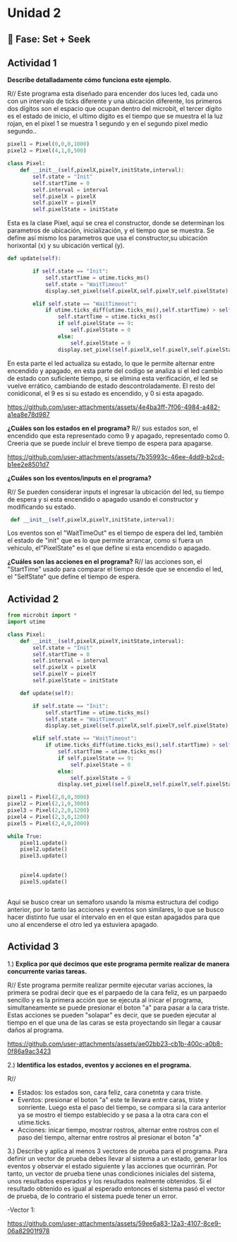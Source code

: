 # Unidad 2

## 🔎 Fase: Set + Seek

## Actividad 1
**Describe detalladamente cómo funciona este ejemplo.**

R// Este programa esta diseñado para encender dos luces led, cada uno con un intervalo de ticks diferente y una ubicación diferente, los primeros dos dígitos son el espacio que ocupan dentro del microbit, el tercer dígito es el estado de inicio, el ultimo dígito es el tiempo que se muestra el la luz rojan, en el pixel 1 se muestra 1 segundo y en el segundo pixel medio segundo..
```py
pixel1 = Pixel(0,0,0,1000)
pixel2 = Pixel(4,1,0,500)

```
```py
class Pixel:
    def __init__(self,pixelX,pixelY,initState,interval):
        self.state = "Init"
        self.startTime = 0
        self.interval = interval
        self.pixelX = pixelX
        self.pixelY = pixelY
        self.pixelState = initState
```

Esta es la clase Pixel, aquí se crea el constructor, donde se determinan los parametros de ubicación, inicialización, y el tiempo que se muestra. Se define así mismo los parametros que usa el constructor,su ubicación horixontal (x) y su ubicación vertical (y).

```py
def update(self):

        if self.state == "Init":
            self.startTime = utime.ticks_ms()
            self.state = "WaitTimeout"
            display.set_pixel(self.pixelX,self.pixelY,self.pixelState)

        elif self.state == "WaitTimeout":
            if utime.ticks_diff(utime.ticks_ms(),self.startTime) > self.interval:
                self.startTime = utime.ticks_ms()
                if self.pixelState == 9:
                    self.pixelState = 0
                else:
                    self.pixelState = 9
                display.set_pixel(self.pixelX,self.pixelY,self.pixelState)
```



En esta parte el led actualiza su estado, lo que le permite alternar entre encendido y apagado, en esta parte del codigo se analiza si el led cambio de estado con suficiente tiempo, si se elimina esta verificación, el led se vuelve errático, cambiando de estado descontroladamente. El resto del conidiconal, el 9 es si su estado es encendido, y 0 si esta apagado. 


https://github.com/user-attachments/assets/4e4ba3ff-7f06-4984-a482-a1ea8e78d987






**¿Cuáles son los estados en el programa?**
R// sus estados son, el encendido que esta representado como 9 y apagado, representado como 0. Creeria que se puede incluir el breve tiempo de espera para apagarse.



https://github.com/user-attachments/assets/7b35993c-46ee-4dd9-b2cd-b1ee2e8501d7



**¿Cuáles son los eventos/inputs en el programa?**

R// Se pueden considerar inputs el ingresar la ubicación del led, su tiempo de espera y si esta encendido o apagado usando el constructor y modificando su estado.
```py
 def __init__(self,pixelX,pixelY,initState,interval):
```

Los eventos son el "WaitTimeOut" es el tiempo de espera del led, también el estado de "init" que es lo que permite arrancar, como si fuera un vehiculo, el"PixelState" es el que define si esta encendido o apagado.

**¿Cuáles son las acciones en el programa?**
R// las acciones son, el "StartTime" usado para comparar el tiempo desde que se encendio el led, el "SelfState" que define el tiempo de espera.

## Actividad 2

```py
from microbit import *
import utime

class Pixel:
    def __init__(self,pixelX,pixelY,initState,interval):
        self.state = "Init"
        self.startTime = 0
        self.interval = interval
        self.pixelX = pixelX
        self.pixelY = pixelY
        self.pixelState = initState

    def update(self):

        if self.state == "Init":
            self.startTime = utime.ticks_ms()
            self.state = "WaitTimeout"
            display.set_pixel(self.pixelX,self.pixelY,self.pixelState)

        elif self.state == "WaitTimeout":
            if utime.ticks_diff(utime.ticks_ms(),self.startTime) > self.interval:
                self.startTime = utime.ticks_ms()
                if self.pixelState == 9:
                    self.pixelState = 0
                else:
                    self.pixelState = 9
                display.set_pixel(self.pixelX,self.pixelY,self.pixelState)

pixel1 = Pixel(2,0,0,3000)
pixel2 = Pixel(2,1,0,3000) 
pixel3 = Pixel(2,2,0,1200)
pixel4 = Pixel(2,3,0,1200) 
pixel5 = Pixel(2,4,0,2000) 

while True:
    pixel1.update()
    pixel2.update()
    pixel3.update()

    
    pixel4.update()
    pixel5.update()
   
```
Aqui se busco crear un semaforo usando la misma estructura del codigo anterior, por lo tanto las acciones y eventos son similares, lo que se busco hacer distinto fue usar el intervalo en en el que estan apagados para que uno al encenderse el otro led ya estuviera apagado.


## Actividad 3

1.) **Explica por qué decimos que este programa permite realizar de manera concurrente varias tareas.**

R// Este programa permite realizar permite ejecutar varias acciones, la primera se podrai decir que es el parpaedo de la cara feliz, es un parpaedo sencillo y es la primera acción que se ejecuta al inicar el programa, simultaneamente se puede presionar el boton "a" para pasar a la cara triste. Estas acciones se pueden "solapar" es decir, que se pueden ejecutar al tiempo en el que una de las caras se esta proyectando sin llegar a causar daños al programa.

https://github.com/user-attachments/assets/ae02bb23-cb1b-400c-a0b8-0f86a9ac3423

2.) **Identifica los estados, eventos y acciones en el programa.**

R//

- Estados: los estados son, cara feliz, cara conetnta y cara triste.
- Eventos: presionar el boton "a" este te llevara entre caras, triste y sonriente. Luego esta el paso del tiempo, se compara si la cara anterior ya se mostro el tiempo establecido y se pasa a la otra cara con el utime.ticks.
- Acciones: inicar tiempo, mostrar rostros, alternar entre rostros con el paso del tiempo, alternar entre rostros al presionar el boton "a"

3.) Describe y aplica al menos 3 vectores de prueba para el programa. Para definir un vector de prueba debes llevar al sistema a un estado, generar los eventos y observar el estado siguiente y las acciones que ocurrirán. Por tanto, un vector de prueba tiene unas condiciones iniciales del sistema, unos resultados esperados y los resultados realmente obtenidos. Si el resultado obtenido es igual al esperado entonces el sistema pasó el vector de prueba, de lo contrario el sistema puede tener un error.

-Vector 1: 

https://github.com/user-attachments/assets/59ee6a83-12a3-4107-8ce9-06a82901f978





